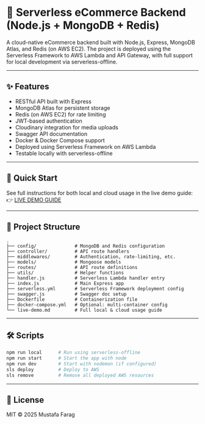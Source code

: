 # 🛒 Serverless eCommerce Backend (Node.js + MongoDB + Redis)

A cloud-native eCommerce backend built with Node.js, Express, MongoDB Atlas, and Redis (on AWS EC2). The project is deployed using the Serverless Framework to AWS Lambda and API Gateway, with full support for local development via serverless-offline.

---

## ✨ Features

- RESTful API built with Express
- MongoDB Atlas for persistent storage
- Redis (on AWS EC2) for rate limiting
- JWT-based authentication
- Cloudinary integration for media uploads
- Swagger API documentation
- Docker & Docker Compose support
- Deployed using Serverless Framework on AWS Lambda
- Testable locally with serverless-offline

---

## 🚀 Quick Start

See full instructions for both local and cloud usage in the live demo guide:  
👉 [LIVE DEMO GUIDE](./live-demo.md)

---

## 📂 Project Structure

```
.
├── config/              # MongoDB and Redis configuration
├── controller/          # API route handlers
├── middlewares/         # Authentication, rate-limiting, etc.
├── models/              # Mongoose models
├── routes/              # API route definitions
├── utils/               # Helper functions
├── handler.js           # Serverless Lambda handler entry
├── index.js             # Main Express app
├── serverless.yml       # Serverless Framework deployment config
├── swagger.js           # Swagger doc setup
├── Dockerfile           # Containerization file
├── docker-compose.yml   # Optional: multi-container config
└── live-demo.md         # Full local & cloud usage guide
```

---

## 🛠 Scripts

```bash
npm run local      # Run using serverless-offline
npm run start      # Start the app with node
npm run dev        # Start with nodemon (if configured)
sls deploy         # Deploy to AWS
sls remove         # Remove all deployed AWS resources
```

---

## 📜 License

MIT © 2025 Mustafa Farag